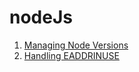 # nodeJs

1. [Managing Node Versions](./docs/managingNodeVersion.md)
2. [Handling EADDRINUSE](./docs/handling_EADDRINUSE.md)
